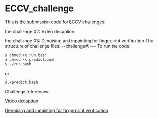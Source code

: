 # ECCV_challenge
This is the submission code for ECCV challenges:

the challenge 02: Video decaption

the challange 03: Denoising and inpainting for fingerprint verification
The structure of challenge files:
--challenge#:
    ---
To run the code:
```sh
$ chmod +x run.bash
$ chmod +x predict.bash
$ ./run.bash
```
or
```sh
$./predict.bash
```

Challenge references:

[Video decaption](https://competitions.codalab.org/competitions/18421)

[Denoising and inpainting for fingerprint verification](https://competitions.codalab.org/competitions/18426)
